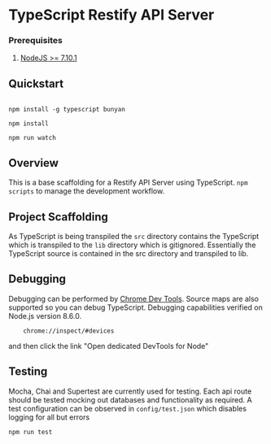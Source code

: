 # TypeScript Restify API Server

### Prerequisites

1. [NodeJS >= 7.10.1](https://nodejs.org/)

## Quickstart

```

npm install -g typescript bunyan

npm install

npm run watch

```

## Overview

This is a base scaffolding for a Restify API Server using TypeScript. `npm scripts` to manage the development workflow.

## Project Scaffolding

As TypeScript is being transpiled the `src` directory contains the TypeScript which is transpiled to the `lib`
directory which is gitignored.  Essentially the TypeScript source is contained in the src directory and transpiled to lib.

## Debugging

Debugging can be performed by [Chrome Dev Tools](https://medium.com/the-node-js-collection/debugging-node-js-with-google-chrome-4965b5f910f4).
Source maps are also supported so you can debug TypeScript. Debugging capabilities verified on Node.js version 8.6.0.

```
    chrome://inspect/#devices
```

and then click the link "Open dedicated DevTools for Node"


## Testing

Mocha, Chai and Supertest are currently used for testing.  Each api route should be tested mocking out databases and
functionality as required.  A test configuration can be observed in `config/test.json` which disables logging for all
but errors

```
npm run test
```
